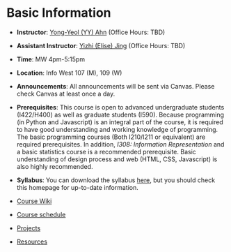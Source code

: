 # Basic Information

- **Instructor**: [Yong-Yeol (YY) Ahn](http://yongyeol.com) (Office Hours: TBD)
- **Assistant Instructor**: [Yizhi (Elise) Jing](http://yzjing.github.io/) (Office Hours: TBD)
- **Time**: MW 4pm-5:15pm
- **Location**: Info West 107 (M), 109 (W)
- **Announcements**: All announcements will be sent via Canvas. Please check Canvas at least once a day. 
- **Prerequisites**: This course is open to advanced undergraduate students (I422/H400) as well as graduate students (I590). Because programming (in Python and Javascript) is an integral part of the course, it is required to have good understanding and working knowledge of programming. The basic programming courses (Both I210/I211 or equivalent) are required prerequisites. In addition, *I308: Information Representation* and a basic statistics course is a recommended prerequisite. Basic understanding of design process and web (HTML, CSS, Javascript) is also highly recommended.
- **Syllabus**: You can download the syllabus [here](http://yongyeol.com/courses/2016F-dviz/syllabus.pdf), but you should check this homepage for up-to-date information. 


- [Course Wiki](https://github.com/yy/dviz-course/wiki)
- [Course schedule](https://github.com/yy/dviz-course/wiki/Schedule)
- [Projects](https://github.com/yy/dviz-course/wiki/Projects)
- [Resources](https://github.com/yy/dviz-course/wiki/Resources)
